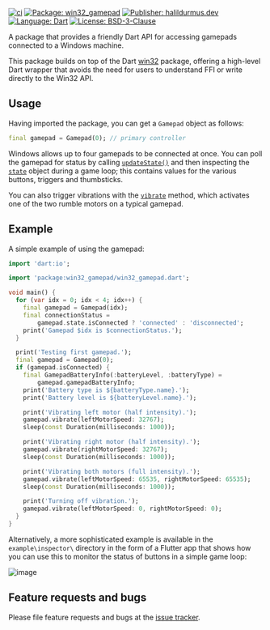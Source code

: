 [![ci][ci_badge]][ci_link]
[![Package: win32_gamepad][package_badge]][package_link]
[![Publisher: halildurmus.dev][publisher_badge]][publisher_link]
[![Language: Dart][language_badge]][language_link]
[![License: BSD-3-Clause][license_badge]][license_link]

A package that provides a friendly Dart API for accessing gamepads connected to
a Windows machine.

This package builds on top of the Dart [win32][win32_pub_dev_link] package,
offering a high-level Dart wrapper that avoids the need for users to understand
FFI or write directly to the Win32 API.

## Usage

Having imported the package, you can get a `Gamepad` object as follows:

```dart
final gamepad = Gamepad(0); // primary controller
```

Windows allows up to four gamepads to be connected at once. You can poll the
gamepad for status by calling [`updateState()`][update_state_method_link] and
then inspecting the [`state`][state_class_link] object during a game loop;
this contains values for the various buttons, triggers and thumbsticks.

You can also trigger vibrations with the [`vibrate`][vibrate_method_link]
method, which activates one of the two rumble motors on a typical gamepad.

## Example

A simple example of using the gamepad:

```dart
import 'dart:io';

import 'package:win32_gamepad/win32_gamepad.dart';

void main() {
  for (var idx = 0; idx < 4; idx++) {
    final gamepad = Gamepad(idx);
    final connectionStatus =
        gamepad.state.isConnected ? 'connected' : 'disconnected';
    print('Gamepad $idx is $connectionStatus.');
  }

  print('Testing first gamepad.');
  final gamepad = Gamepad(0);
  if (gamepad.isConnected) {
    final GamepadBatteryInfo(:batteryLevel, :batteryType) =
        gamepad.gamepadBatteryInfo;
    print('Battery type is ${batteryType.name}.');
    print('Battery level is ${batteryLevel.name}.');

    print('Vibrating left motor (half intensity).');
    gamepad.vibrate(leftMotorSpeed: 32767);
    sleep(const Duration(milliseconds: 1000));

    print('Vibrating right motor (half intensity).');
    gamepad.vibrate(rightMotorSpeed: 32767);
    sleep(const Duration(milliseconds: 1000));

    print('Vibrating both motors (full intensity).');
    gamepad.vibrate(leftMotorSpeed: 65535, rightMotorSpeed: 65535);
    sleep(const Duration(milliseconds: 1000));

    print('Turning off vibration.');
    gamepad.vibrate(leftMotorSpeed: 0, rightMotorSpeed: 0);
  }
}
```

Alternatively, a more sophisticated example is available in the
`example\inspector\` directory in the form of a Flutter app that shows how you
can use this to monitor the status of buttons in a simple game loop:

![image][demo_image_link]

## Feature requests and bugs

Please file feature requests and bugs at the
[issue tracker][issue_tracker_link].

[ci_badge]: https://github.com/halildurmus/win32_gamepad/actions/workflows/build.yml/badge.svg
[ci_link]: https://github.com/halildurmus/win32_gamepad/actions/workflows/build.yml
[demo_image_link]: https://raw.githubusercontent.com/halildurmus/win32_gamepad/main/screenshots/demo.png
[issue_tracker_link]: https://github.com/halildurmus/win32_gamepad/issues
[language_badge]: https://img.shields.io/badge/language-Dart-blue.svg
[language_link]: https://dart.dev
[license_badge]: https://img.shields.io/github/license/halildurmus/win32_gamepad?color=blue
[license_link]: https://opensource.org/licenses/BSD-3-Clause
[package_badge]: https://img.shields.io/pub/v/win32_gamepad.svg
[package_link]: https://pub.dev/packages/win32_gamepad
[publisher_badge]: https://img.shields.io/pub/publisher/win32_gamepad.svg
[publisher_link]: https://pub.dev/publishers/halildurmus.dev
[state_class_link]: https://pub.dev/documentation/win32_gamepad/latest/win32_gamepad/GamepadState-class.html
[update_state_method_link]: https://pub.dev/documentation/win32_gamepad/latest/win32_gamepad/Gamepad/updateState.html
[vibrate_method_link]: https://pub.dev/documentation/win32_gamepad/latest/win32_gamepad/Gamepad/vibrate.html
[win32_pub_dev_link]: https://pub.dev/packages/win32
